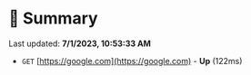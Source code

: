 # 📖 Summary
Last updated: **7/1/2023, 10:53:33 AM**

- `GET` [https://google.com](https://google.com) - **Up** (122ms)
